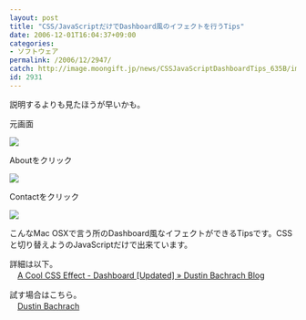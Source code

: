 ```yaml
---
layout: post
title: "CSS/JavaScriptだけでDashboard風のイフェクトを行うTips"
date: 2006-12-01T16:04:37+09:00
categories:
- ソフトウェア
permalink: /2006/12/2947/
catch: http://image.moongift.jp/news/CSSJavaScriptDashboardTips_635B/image0_thumb6.png
id: 2931
---
```

説明するよりも見たほうが早いかも。

 

元画面

 

[![](http://image.moongift.jp/news/CSSJavaScriptDashboardTips_635B/image0_thumb.png)](http://image.moongift.jp/news/CSSJavaScriptDashboardTips_635B/image02.png)

 

Aboutをクリック

 

[![](http://image.moongift.jp/news/CSSJavaScriptDashboardTips_635B/image0_thumb6.png)](http://image.moongift.jp/news/CSSJavaScriptDashboardTips_635B/image012.png)

 

Contactをクリック

 

[![](http://image.moongift.jp/news/CSSJavaScriptDashboardTips_635B/image0_thumb4.png)](http://image.moongift.jp/news/CSSJavaScriptDashboardTips_635B/image010.png)

 

こんなMac OSXで言う所のDashboard風なイフェクトができるTipsです。CSSと切り替えようのJavaScriptだけで出来ています。

 

詳細は以下。  
　[A Cool CSS Effect - Dashboard [Updated] » Dustin Bachrach Blog](http://dbachrach.com/blog/2006/10/a-cool-css-effect-dashboard/)

 

試す場合はこちら。  
　[Dustin Bachrach](http://www.dbachrach.com/)

